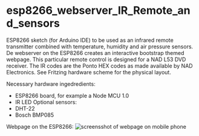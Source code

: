 # esp8266_webserver_IR_Remote_and_sensors
ESP8266 sketch (for Arduino IDE) to be used as an infrared remote transmitter combined with temperature, humidity and air pressure sensors. De webserver on the ESP8266 creates an interactive bootstrap themed webpage. This particular remote control is designed for a NAD L53 DVD receiver. The IR codes are the Ponto HEX codes as made available by NAD Electronics. See Fritzing hardware scheme for the physical layout.

Necessary hardware ingedredients:
* ESP8266 board, for example a Node MCU 1.0
* IR LED
Optional sensors: 
* DHT-22 
* Bosch BMP085

Webpage on the ESP8266:
![screensshot of webpage on mobile phone](https://www.mcfly.nl/Screenshot_20200517-123118_Chrome.jpg)
